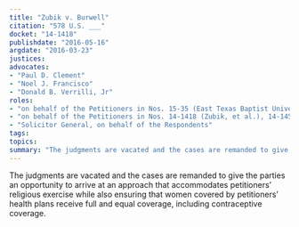 ```yaml
---
title: "Zubik v. Burwell"
citation: "578 U.S. ___"
docket: "14-1418"
publishdate: "2016-05-16"
argdate: "2016-03-23"
justices:
advocates:
- "Paul D. Clement"
- "Noel J. Francisco"
- "Donald B. Verrilli, Jr"
roles:
- "on behalf of the Petitioners in Nos. 15-35 (East Texas Baptist University, et al.), 15-105 (Little Sister of the Poor Home for the Aged, et al.), 15-119 (Southern Nazarene University, et al.), and 15-191 (Geneva College)"
- "on behalf of the Petitioners in Nos. 14-1418 (Zubik, et al.), 14-1453 (Priests for Life, et al.), and 14-1505 (Roman Catholic Archbishop of Washington, et al.)"
- "Solicitor General, on behalf of the Respondents"
tags:
topics:
summary: "The judgments are vacated and the cases are remanded to give the parties an opportunity to arrive at an approach that accommodates petitioners’ religious exercise while also ensuring that women covered by petitioners’ health plans receive full and equal coverage, including contraceptive coverage."
---
```

The judgments are vacated and the cases are remanded to give the parties an opportunity to arrive at an approach that accommodates petitioners’ religious exercise while also ensuring that women covered by petitioners’ health plans receive full and equal coverage, including contraceptive coverage.

